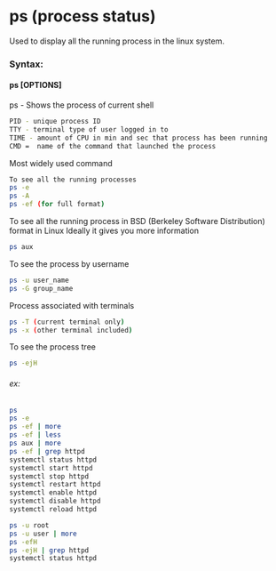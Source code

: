 # ps (process status)

Used to display all the running process in the linux system.
### Syntax:
#### ps [OPTIONS]
ps - Shows the process of current shell
```bash
PID - unique process ID
TTY - terminal type of user logged in to
TIME - amount of CPU in min and sec that process has been running
CMD =  name of the command that launched the process
```

Most widely used command
```bash
To see all the running processes
ps -e 
ps -A
ps -ef (for full format)
```

To see all the running process in BSD (Berkeley Software Distribution) format in Linux
Ideally it gives you more information
```bash
ps aux
```

To see the process by username
```bash
ps -u user_name
ps -G group_name
```

Process associated with terminals
```bash
ps -T (current terminal only)
ps -x (other terminal included)
```
To see the process tree
```bash
ps -ejH 
```
###### ex:
```bash
ps
ps -e
ps -ef | more
ps -ef | less
ps aux | more
ps -ef | grep httpd
systemctl status httpd
systemctl start httpd
systemctl stop httpd
systemctl restart httpd
systemctl enable httpd
systemctl disable httpd
systemctl reload httpd
```
```bash
ps -u root
ps -u user | more
ps -efH
ps -ejH | grep httpd
systemctl status httpd
```

